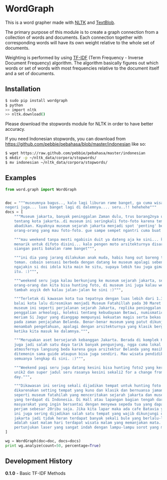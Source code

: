 # WordGraph

This is a word grapher made with [NLTK](http://www.nltk.org) and [TextBlob](http://textblob.readthedocs.org/).

The primary purpose of this module is to create a graph connection from a collection of words and documents. Each connection together with corresponding words will have its own weight relative to the whole set of documents.

Weighting is performed by using [TF-IDF](https://en.wikipedia.org/wiki/Tf%E2%80%93idf) (Term Frequency - Inverse Document Frequency) algorithm. The algorithm basically figures out which words or set of words with most frequencies relative to the document itself and a set of documents.

## Installation

```bash
$ sudo pip install wordgraph
$ python
>> import nltk
>> nltk.download()
```

Please download the stopwords module for NLTK in order to have better accuracy.

If you need Indonesian stopwords, you can download from https://github.com/pebbie/pebahasa/blob/master/indonesian like so:

```bash
$ wget https://raw.github.com/pebbie/pebahasa/master/indonesian
$ mkdir -p ~/nltk_data/corpora/stopwords/
$ mv indonesian ~/nltk_data/corpora/stopwords/
```

## Examples

```python
from word.graph import WordGraph


doc = """museumnya bagus.., kalo lagi liburan rame banget, ga cuma wisatawan dari Indonesia, tapi dari luar
negeri juga... luas banget lagi di dalemnya.... seru..!! hehehehe"""
docs = [
    """Museum jakarta, banyak peninggalan Zaman dulu, trus barang2nya udah Tua dan rapuh.. banyak cerita d museum ini
    tentang kota jakarta..di museum ini seringkali foto-foto karena tempatnya bersejarah bgt jadi harus di
    abadikan. Kayaknya museum sejarah jakarta menjadi spot 'penting' belakangan ini. tiap weekend pasti PENUH sama
    orang-orang yang mau foto-foto. gue sampe sempet ngantri cuma buat foto gedung doang.""",

    """mau weekend tanpa mesti ngabisin duit ya dateng aja ke sini... kalo yang hobi fotografi juga banyak spot2 yang
    menarik untuk difoto disini... kalo pengen moto arsitekturnya disarankan dateng pagi2 buta soalnya kalo udah agak
    siangan pasti bakalan rame banget""",

    """ini dia yang jarang dilakukan anak muda, habis hang out bareng teman2 langsung cabut ke mall atau main ke rumah
    teman. cobain sensasi berbeda dengan datang ke museum apalagi sebentar lagi ada konser avril. pasti seru banget
    ngajakin si doi idola kita main ke situ, supaya lebih tau juga gimana sejarah kota yang tempati untuk konser
    itu. :)""",

    """weekend seru juga kalau berkunjung ke museum sejarah jakarta, selain karena di halamannya biasanya ramai
    orang-orang dan kita bisa hunting foto, di museum ini juga kalau weekend ada pertunjukkan mystery of batavia..
    tambah asyik deh kalau jalan-jalan ke sini :)""",

    """Terletak di kawasan kota tua tepatnya dengan luas lebih dari 1.300 meter persegi. Dahulu gedung ini merupakan
    balai kota lalu diresmikan menjadi Museum Fatahillah pada 30 Maret 1974. Kita dapat menemui berbagai objek di
    museum ini seperti perjalanan sejarah Jakarta, replika peninggalan masa Tarumanegara dan Pajajaran, hasil
    penggalian arkeologi, koleksi tentang kebudayaan Betawi, numismatic, dan becak. Ada juga patung Dewa Hermes dan
    meriam Si Jagur yang dianggap mempunyai kekuatan magis serta bekas penjara bawah tanah yang dulu sempat digunakan
    pada zaman penjajahan Belanda. Benar-benar museum yang patut dikunjungi, kita bisa hunting foto ataupun sekedar
    menambah pengetahuan, apalagi dengan arsitekturnya yang klasik bergaya Belanda, akan menciptakan aura yang berbeda
    ketika kita masuk ke dalamnya.""",

    """Merupakan aset bersejarah kebanggan Jakarta. Berada di komplek Kota Tua yang terkenal indah banget, museum ini
    juga jadi salah satu daya tarik banyak pengunjung, ngga cuma lokal tapi juga mancanegara. Pas masuk ke dalamnya,
    atmosfernya langsung beda karena gaya arsitektur Belanda yang masih dipertahankan. Kalau mau keliling bisa
    ditemenin sama guide ataupun bisa juga sendiri. Mau wisata pendidikan sejarah Jakarta sekaligus hunting foto
    semuanya lengkap di sini. :)""",

    """Weekend pagi seru juga datang kesini bisa hunting foto2 yang keren dari tempat ini. Arsitektur bangunan disini
    unik2 dan super jadul seru rasanya kesini sekali2 for a change from the bustling city view that we have every
    day.""",

    """Dikawasan ini sering sekali dijadikan tempat untuk hunting foto modeling maupun prewedding. Hal tersebut
    dikarenakan setting tempat yang kuno dan klasik dan bernuansa jaman kolonial. Di tempat ini ada beberapa museum
    seperti museum fatahilah yang menceritakan sejarah jakarta dan museum wayang yang memamerkan semua koleksi wayang
    yang terdapat di Indonesia. Di Hall atau lapangan bagian tengah dari kawasan ini selalu ramai dikunjungi oleh
    masyarakat yang ingin bersantai dengan menyewa sepeda tua yang dapat digunakan untuk berkeliling dengan tarif
    perjam sebesar 20ribu saja. Jika kita lapar maka ada cafe Batavia yang selalu ramai dikunjungi. Kawasan kota tua
    ini juga sering dijadikan salah satu tempat yang wajib dikunjungi oleh orang asing yang sedang berkunjung ke
    jakarta jadi tidak heran terdapat banyak sekali bule yang berlalu-lalang disini. Bagian yang menjadi favorit gwa
    adalah saat malam hari terdapat wisata malam yang memanjakan mata. Di depan museum Fatahillah sering dibuat
    pertunjukan laser yang sangat indah dengan lampu-lampu sorot yang menawan. :)"""
]

wg = WordGraph(doc=doc, docs=docs)
print wg.analyze(count=50, percentage=True)
```

## Development History

__0.1.0__ - Basic TF-IDF Methods